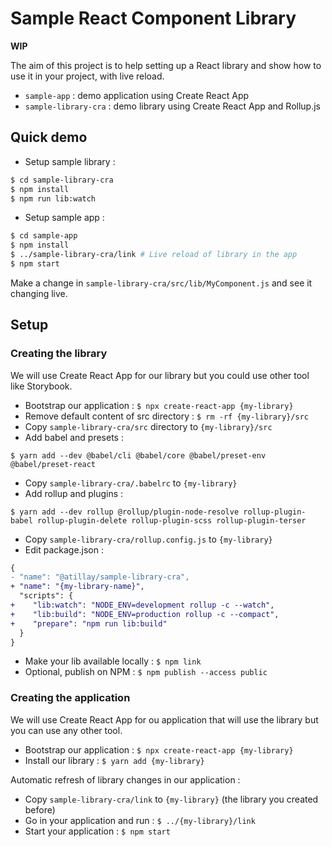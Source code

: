 # Sample React Component Library

**WIP**

The aim of this project is to help setting up a React library and show how to use it in your project, with live reload.
- `sample-app` : demo application using Create React App
- `sample-library-cra` : demo library using Create React App and Rollup.js

## Quick demo
- Setup sample library :
```bash
$ cd sample-library-cra
$ npm install
$ npm run lib:watch
```
- Setup sample app :
```bash
$ cd sample-app
$ npm install
$ ../sample-library-cra/link # Live reload of library in the app
$ npm start
```
Make a change in `sample-library-cra/src/lib/MyComponent.js` and see it changing live.


## Setup

### Creating the library

We will use Create React App for our library but you could use other tool like Storybook.
- Bootstrap our application : `$ npx create-react-app {my-library}` 
- Remove default content of src directory : `$ rm -rf {my-library}/src`
- Copy `sample-library-cra/src` directory to `{my-library}/src` 
- Add babel and presets :
```
$ yarn add --dev @babel/cli @babel/core @babel/preset-env @babel/preset-react
```
- Copy `sample-library-cra/.babelrc` to `{my-library}`
- Add rollup and plugins :
```
$ yarn add --dev rollup @rollup/plugin-node-resolve rollup-plugin-babel rollup-plugin-delete rollup-plugin-scss rollup-plugin-terser
```
- Copy `sample-library-cra/rollup.config.js` to `{my-library}`
- Edit package.json : 
```diff
{
- "name": "@atillay/sample-library-cra",
+ "name": "{my-library-name}",
  "scripts": {
+    "lib:watch": "NODE_ENV=development rollup -c --watch",
+    "lib:build": "NODE_ENV=production rollup -c --compact",
+    "prepare": "npm run lib:build"
  }
}
```
- Make your lib available locally : `$ npm link`
- Optional, publish on NPM : `$ npm publish --access public`


### Creating the application

We will use Create React App for ou application that will use the library but you can use any other tool.

- Bootstrap our application : `$ npx create-react-app {my-library}` 
- Install our library : `$ yarn add {my-library}`

Automatic refresh of library changes in our application :
- Copy `sample-library-cra/link` to `{my-library}` (the library you created before)
- Go in your application and run : `$ ../{my-library}/link`
- Start your application : `$ npm start`
